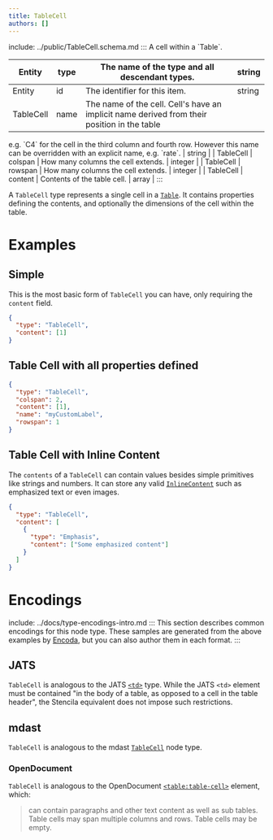 ```yaml
---
title: TableCell
authors: []
---
```


include: ../public/TableCell.schema.md
:::
A cell within a \`Table\`.

| Entity    | type | The name of the type and all descendant types.                                              | string |
| --------- | ---- | ------------------------------------------------------------------------------------------- | ------ |
| Entity    | id   | The identifier for this item.                                                               | string |
| TableCell | name | The name of the cell. Cell's have an implicit name derived from their position in the table |        |

e.g. \`C4\` for the cell in the third column and fourth row. However this name can be overridden with an explicit name, e.g. \`rate\`. | string | | TableCell | colspan | How many columns the cell extends. | integer | | TableCell | rowspan | How many columns the cell extends. | integer | | TableCell | content | Contents of the table cell. | array |
:::

A `TableCell` type represents a single cell in a [`Table`](/schema/Table). It contains properties defining the contents, and optionally the dimensions of the cell within the table.

# Examples

## Simple

This is the most basic form of `TableCell` you can have, only requiring the `content` field.

```json import=simple
{
  "type": "TableCell",
  "content": [1]
}
```

## Table Cell with all properties defined

```json import=full
{
  "type": "TableCell",
  "colspan": 2,
  "content": [1],
  "name": "myCustomLabel",
  "rowspan": 1
}
```

## Table Cell with Inline Content

The `contents` of a `TableCell` can contain values besides simple primitives like strings and numbers. It can store any valid [`InlineContent`](/schema/InlineContent) such as emphasized text or even images.

```json import=content
{
  "type": "TableCell",
  "content": [
    {
      "type": "Emphasis",
      "content": ["Some emphasized content"]
    }
  ]
}
```

# Encodings

include: ../docs/type-encodings-intro.md
:::
This section describes common encodings for this node type. These samples are generated from the above examples by [Encoda](https://stencila.github.io/encoda), but you can also author them in each format.
:::

## JATS

`TableCell` is analogous to the JATS [`<td>`](https://jats.nlm.nih.gov/articleauthoring/tag-library/1.2/element/td.html) type. While the JATS `<td>` element must be contained "in the body of a table, as opposed to a cell in the table header", the Stencila equivalent does not impose such restrictions.

## mdast

`TableCell` is analogous to the mdast [`TableCell`](https://github.com/syntax-tree/mdast#tablecell) node type.

### OpenDocument

`TableCell` is analogous to the OpenDocument [`<table:table-cell>`](http://docs.oasis-open.org/office/v1.2/os/OpenDocument-v1.2-os-part1.html#__RefHeading__1415590_253892949) element, which:

> can contain paragraphs and other text content as well as sub tables. Table cells may span multiple columns and rows. Table cells may be empty.
